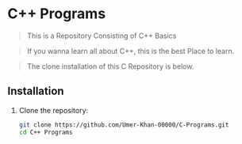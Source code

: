 # C++ Programs

> This is a Repository Consisting of C++ Basics

> If you wanna learn all about C++, this is the best Place to learn.

> The clone installation of this C Repository is below.

## Installation

1. Clone the repository:
   ```bash
   git clone https://github.com/Umer-Khan-00000/C-Programs.git
   cd C++ Programs
